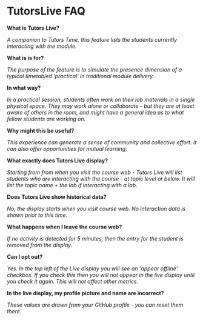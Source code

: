# TutorsLive FAQ

**What is Tutors Live?**

_A companion to Tutors Time, this feature lists the students currently interacting with the module._

**What is is for?**

_The purpose of the feature is to simulate the presence dimension of a typical timetabled 'practical' in traditional module delivery._

**In what way?**

_In a practical session, students often work on their lab materials in a single physical space. They may work alone or collaborate - but they are at least aware of others in the room, and might have a general idea as to what fellow students are working on._

**Why might this be useful?**

_This experience can generate a sense of community and collective effort. It can also offer opportunities for mutual learning._

**What exactly does Tutors Live display?**

_Starting from from when you visit the course web - Tutors Live will list students who are interacting with the course - at topic level or below. It will list the topic name + the lab if interacting with a lab._

**Does Tutors Live show historical data?**

_No, the display starts when you visit course web. No interaction data is shown prior to this time._

**What happens when I leave the course web?**

_If no activity is detected for 5 minutes, then the entry for the student is removed from the display._

**Can I opt out?**

_Yes. In the top left of the Live display you will see an 'appear offline' checkbox. If you check this then you will not appear in the live display until you check it again. This will not affect other metrics._

**In the live display, my profile picture and name are incorrect?**

_These values are drawn from your GitHub profile - you can reset them there._
